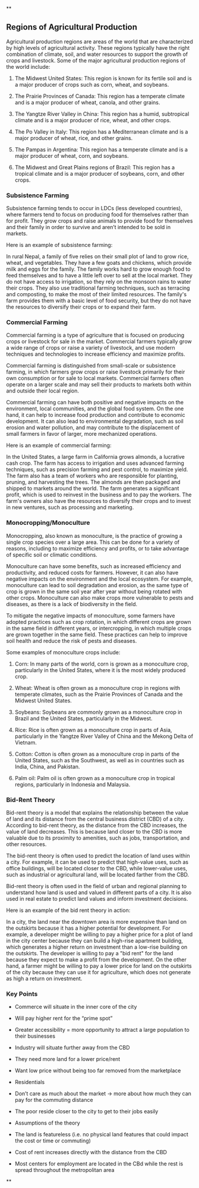 **

## Regions of Agricultural Production

Agricultural production regions are areas of the world that are characterized by high levels of agricultural activity. These regions typically have the right combination of climate, soil, and water resources to support the growth of crops and livestock. Some of the major agricultural production regions of the world include:

1.  The Midwest United States: This region is known for its fertile soil and is a major producer of crops such as corn, wheat, and soybeans.
    
2.  The Prairie Provinces of Canada: This region has a temperate climate and is a major producer of wheat, canola, and other grains.
    
3.  The Yangtze River Valley in China: This region has a humid, subtropical climate and is a major producer of rice, wheat, and other crops.
    
4.  The Po Valley in Italy: This region has a Mediterranean climate and is a major producer of wheat, rice, and other grains.
    
5.  The Pampas in Argentina: This region has a temperate climate and is a major producer of wheat, corn, and soybeans.
    
6.  The Midwest and Great Plains regions of Brazil: This region has a tropical climate and is a major producer of soybeans, corn, and other crops.
    

### Subsistence Farming

Subsistence farming tends to occur in LDCs (less developed countries), where farmers tend to focus on producing food for themselves rather than for profit. They grow crops and raise animals to provide food for themselves and their family in order to survive and aren’t intended to be sold in markets. 

Here is an example of subsistence farming:

In rural Nepal, a family of five relies on their small plot of land to grow rice, wheat, and vegetables. They have a few goats and chickens, which provide milk and eggs for the family. The family works hard to grow enough food to feed themselves and to have a little left over to sell at the local market. They do not have access to irrigation, so they rely on the monsoon rains to water their crops. They also use traditional farming techniques, such as terracing and composting, to make the most of their limited resources. The family's farm provides them with a basic level of food security, but they do not have the resources to diversify their crops or to expand their farm.

### Commercial Farming

Commercial farming is a type of agriculture that is focused on producing crops or livestock for sale in the market. Commercial farmers typically grow a wide range of crops or raise a variety of livestock, and use modern techniques and technologies to increase efficiency and maximize profits.

Commercial farming is distinguished from small-scale or subsistence farming, in which farmers grow crops or raise livestock primarily for their own consumption or for sale to local markets. Commercial farmers often operate on a larger scale and may sell their products to markets both within and outside their local region.

Commercial farming can have both positive and negative impacts on the environment, local communities, and the global food system. On the one hand, it can help to increase food production and contribute to economic development. It can also lead to environmental degradation, such as soil erosion and water pollution, and may contribute to the displacement of small farmers in favor of larger, more mechanized operations.

Here is an example of commercial farming:

In the United States, a large farm in California grows almonds, a lucrative cash crop. The farm has access to irrigation and uses advanced farming techniques, such as precision farming and pest control, to maximize yield. The farm also has a team of workers who are responsible for planting, pruning, and harvesting the trees. The almonds are then packaged and shipped to markets around the world. The farm generates a significant profit, which is used to reinvest in the business and to pay the workers. The farm's owners also have the resources to diversify their crops and to invest in new ventures, such as processing and marketing.

### Monocropping/Monoculture

Monocropping, also known as monoculture, is the practice of growing a single crop species over a large area. This can be done for a variety of reasons, including to maximize efficiency and profits, or to take advantage of specific soil or climatic conditions.

Monoculture can have some benefits, such as increased efficiency and productivity, and reduced costs for farmers. However, it can also have negative impacts on the environment and the local ecosystem. For example, monoculture can lead to soil degradation and erosion, as the same type of crop is grown in the same soil year after year without being rotated with other crops. Monoculture can also make crops more vulnerable to pests and diseases, as there is a lack of biodiversity in the field.

To mitigate the negative impacts of monoculture, some farmers have adopted practices such as crop rotation, in which different crops are grown in the same field in different years, or intercropping, in which multiple crops are grown together in the same field. These practices can help to improve soil health and reduce the risk of pests and diseases.

Some examples of monoculture crops include:

1.  Corn: In many parts of the world, corn is grown as a monoculture crop, particularly in the United States, where it is the most widely produced crop.
    
2.  Wheat: Wheat is often grown as a monoculture crop in regions with temperate climates, such as the Prairie Provinces of Canada and the Midwest United States.
    
3.  Soybeans: Soybeans are commonly grown as a monoculture crop in Brazil and the United States, particularly in the Midwest.
    
4.  Rice: Rice is often grown as a monoculture crop in parts of Asia, particularly in the Yangtze River Valley of China and the Mekong Delta of Vietnam.
    
5.  Cotton: Cotton is often grown as a monoculture crop in parts of the United States, such as the Southwest, as well as in countries such as India, China, and Pakistan.
    
6.  Palm oil: Palm oil is often grown as a monoculture crop in tropical regions, particularly in Indonesia and Malaysia.
    

### Bid-Rent Theory 

Bid-rent theory is a model that explains the relationship between the value of land and its distance from the central business district (CBD) of a city. According to bid-rent theory, as the distance from the CBD increases, the value of land decreases. This is because land closer to the CBD is more valuable due to its proximity to amenities, such as jobs, transportation, and other resources.

The bid-rent theory is often used to predict the location of land uses within a city. For example, it can be used to predict that high-value uses, such as office buildings, will be located closer to the CBD, while lower-value uses, such as industrial or agricultural land, will be located farther from the CBD.

Bid-rent theory is often used in the field of urban and regional planning to understand how land is used and valued in different parts of a city. It is also used in real estate to predict land values and inform investment decisions.

Here is an example of the bid rent theory in action:

In a city, the land near the downtown area is more expensive than land on the outskirts because it has a higher potential for development. For example, a developer might be willing to pay a higher price for a plot of land in the city center because they can build a high-rise apartment building, which generates a higher return on investment than a low-rise building on the outskirts. The developer is willing to pay a "bid rent" for the land because they expect to make a profit from the development. On the other hand, a farmer might be willing to pay a lower price for land on the outskirts of the city because they can use it for agriculture, which does not generate as high a return on investment.

### Key Points

-   Commerce will situate in the inner core of the city 
    

-   Will pay higher rent for the “prime spot” 
    
-   Greater accessibility = more opportunity to attract a large population to their businesses 
    

-   Industry will situate further away from the CBD 
    

-   They need more land for a lower price/rent  
    
-   Want low price without being too far removed from the marketplace 
    

-   Residentials 
    

-   Don’t care as much about the market → more about how much they can pay for the commuting distance 
    

-   The poor reside closer to the city to get to their jobs easily 
    

-   Assumptions of the theory 
    

-   The land is featureless (i.e. no physical land features that could impact the cost or time or commuting) 
    
-   Cost of rent increases directly with the distance from the CBD 
    
-   Most centers for employment are located in the CBd while the rest is spread throughout the metropolitan area
    

  
**